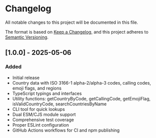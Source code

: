 # Changelog

All notable changes to this project will be documented in this file.

The format is based on [Keep a Changelog](https://keepachangelog.com/en/1.0.0/),
and this project adheres to [Semantic Versioning](https://semver.org/spec/v2.0.0.html).

## [1.0.0] - 2025-05-06

### Added
- Initial release
- Country data with ISO 3166-1 alpha-2/alpha-3 codes, calling codes, emoji flags, and regions
- TypeScript typings and interfaces
- Utility functions: getCountryByCode, getCallingCode, getEmojiFlag, isValidCountryCode, searchCountriesByName
- CLI tool for quick lookups
- Dual ESM/CJS module support
- Comprehensive test coverage
- Proper ESLint configuration
- GitHub Actions workflows for CI and npm publishing
